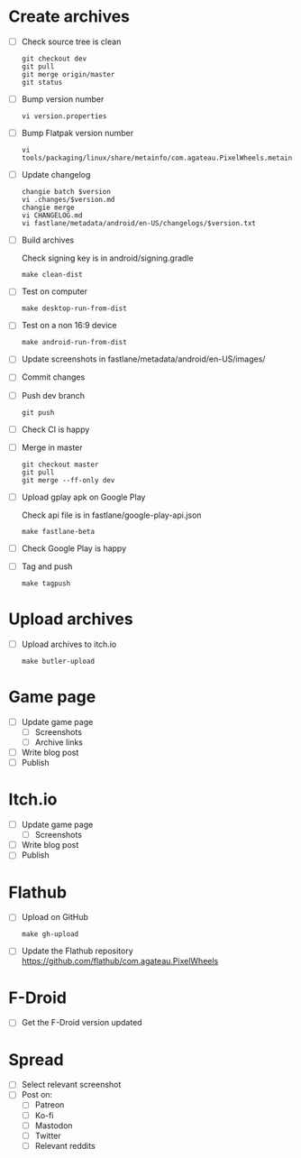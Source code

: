 # Create archives

- [ ] Check source tree is clean

    ```
    git checkout dev
    git pull
    git merge origin/master
    git status
    ```

- [ ] Bump version number

    ```
    vi version.properties
    ```

- [ ] Bump Flatpak version number

    ```
    vi tools/packaging/linux/share/metainfo/com.agateau.PixelWheels.metainfo.xml
    ```

- [ ] Update changelog

    ```
    changie batch $version
    vi .changes/$version.md
    changie merge
    vi CHANGELOG.md
    vi fastlane/metadata/android/en-US/changelogs/$version.txt
    ```

- [ ] Build archives

    Check signing key is in android/signing.gradle

    ```
    make clean-dist
    ```

- [ ] Test on computer

    ```
    make desktop-run-from-dist
    ```

- [ ] Test on a non 16:9 device

    ```
    make android-run-from-dist
    ```

- [ ] Update screenshots in fastlane/metadata/android/en-US/images/

- [ ] Commit changes

- [ ] Push dev branch

    ```
    git push
    ```

- [ ] Check CI is happy

- [ ] Merge in master

    ```
    git checkout master
    git pull
    git merge --ff-only dev
    ```

- [ ] Upload gplay apk on Google Play

    Check api file is in fastlane/google-play-api.json

    ```
    make fastlane-beta
    ```

- [ ] Check Google Play is happy

- [ ] Tag and push

    ```
    make tagpush
    ```

# Upload archives

- [ ] Upload archives to itch.io

    ```
    make butler-upload
    ```

# Game page

- [ ] Update game page
    - [ ] Screenshots
    - [ ] Archive links
- [ ] Write blog post
- [ ] Publish

# Itch.io

- [ ] Update game page
    - [ ] Screenshots
- [ ] Write blog post
- [ ] Publish

# Flathub

- [ ] Upload on GitHub

    ```
    make gh-upload
    ```

- [ ] Update the Flathub repository <https://github.com/flathub/com.agateau.PixelWheels>

# F-Droid

- [ ] Get the F-Droid version updated

# Spread

- [ ] Select relevant screenshot
- [ ] Post on:
    - [ ] Patreon
    - [ ] Ko-fi
    - [ ] Mastodon
    - [ ] Twitter
    - [ ] Relevant reddits
